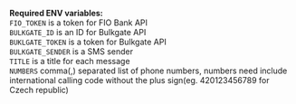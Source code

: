 **Required ENV variables:**  
`FIO_TOKEN` is a token for FIO Bank API  
`BULKGATE_ID` is an ID for Bulkgate API  
`BUKLGATE_TOKEN` is a token for Bulkgate API  
`BULKGATE_SENDER` is a SMS sender  
`TITLE` is a title for each message  
`NUMBERS` comma(,) separated list of phone numbers, numbers need include international calling code without the plus sign(eg. 420123456789 for Czech republic)  
